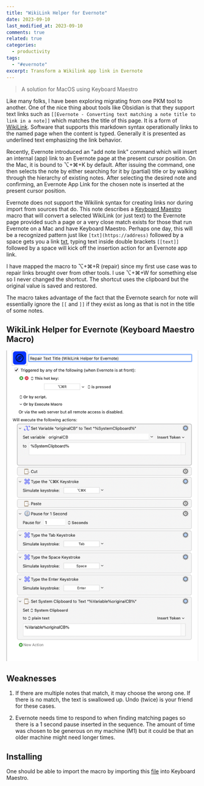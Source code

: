 ```yaml
---
title: "WikiLink Helper for Evernote"
date: 2023-09-10
last_modified_at: 2023-09-10
comments: true
related: true
categories:
  - productivity
tags:
  - "#evernote"
excerpt: Transform a Wikilink app link in Evernote
---
```


> A solution for MacOS using Keyboard Maestro

Like many folks, I have been exploring migrating from one PKM tool to another.  One of the nice thing about tools like Obsidian is that they support text links such as `[[Evernote - Converting text matching a note title to link in a note]]` which matches the title of this page.  It is a form of [WikiLink][].  Software that supports this markdown syntax operationally links to the named page when the content is typed.  Generally it is presented as underlined text emphasizing the link behavior.

Recently, Evernote introduced an "add note link" command which will insert an internal (app) link to an Evernote page at the present cursor position.  On the Mac, it is bound to ⌥+⌘+K by default.   After issuing the command, one then selects the note by either searching for it by (partial) title or by walking through the hierarchy of existing notes.  After selecting the desired note and confirming, an Evernote App Link for the chosen note is inserted at the present cursor position.

Evernote does not support the Wikilink syntax for creating links nor during import from sources that do.  This note describes a [Keyboard Maestro][] macro that will convert a selected WikiLink (or just text) to the Evernote page provided such a page or a very close match exists for those that run Evernote on a Mac and have Keyboard Maestro.  Perhaps one day, this will be a recognized pattern just like `[txt](https://address)` followed by a space gets you a link [txt](https://address), typing text inside double brackets `[[text]]` followed by a space will kick off the insertion action for an Evernote app link.

I have mapped the macro to ⌥+⌘+R (repair) since my first use case was to repair links brought over from other tools.  I use ⌥+⌘+W for something else so I never changed the shortcut.  The shortcut uses the clipboard but the original value is saved and restored.

The macro takes advantage of the fact that the Evernote search for note will essentially ignore the `[[` and `]]` if they exist as long as that is not in the title of some notes.

## WikiLink Helper for Evernote (Keyboard Maestro Macro)

![WikiLink Helper for Evernote](/assets/images/WikiLink-Helper-KM-macro.png)

## Weaknesses

1. If there are multiple notes that match, it may choose the wrong one.  If there is no match, the text is swallowed up.   Undo (twice) is your friend for these cases.

2. Evernote needs time to respond to when finding matching pages so there is a 1 second pause inserted in the sequence.  The amount of time was chosen to be generous on my machine (M1) but it could be that an older machine might need longer times.

## Installing

One should be able to import the macro by importing this [file][] into Keyboard Maestro.  <!-- The macro is also available in the [Keyboard Maestro] forum. -->

[WikiLink]: https://ia.net/writer/support/library/wikilinks
[Keyboard Maestro]: https://www.keyboardmaestro.com/main/
[file]: /assets/files/WikiLink-Helper-for-Evernote.kmmacros